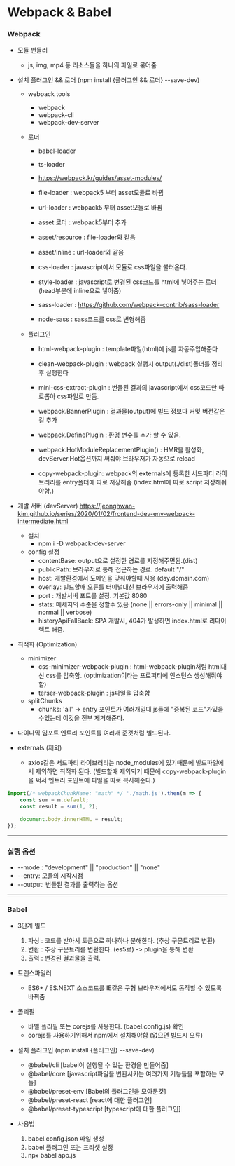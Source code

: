 # Webpack & Babel

### Webpack

-   모듈 번들러

    -   js, img, mp4 등 리소스들을 하나의 파일로 묶어줌

-   설치 플러그인 && 로더 (npm install {플러그인 && 로더} --save-dev)

    -   webpack tools

        -   webpack
        -   webpack-cli
        -   webpack-dev-server

    -   로더

        -   babel-loader
        -   ts-loader

        -   https://webpack.kr/guides/asset-modules/
        -   file-loader : webpack5 부터 asset모듈로 바뀜
        -   url-loader : webpack5 부터 asset모듈로 바뀜
        -   asset 로더 : webpack5부터 추가
        -   asset/resource : file-loader와 같음
        -   asset/inline : url-loader와 같음

        -   css-loader : javascript에서 모듈로 css파일을 불러온다.
        -   style-loader : javascript로 변경된 css코드를 html에 넣어주는 로더 (head부분에 inline으로 넣어줌)
        -   sass-loader : https://github.com/webpack-contrib/sass-loader
        -   node-sass : sass코드를 css로 변형해줌

    -   플러그인

        -   html-webpack-plugin : template파일(html)에 js를 자동주입해준다
        -   clean-webpack-plugin : webpack 실행시 output(./dist)폴더를 정리후 실행한다
        -   mini-css-extract-plugin : 번들된 결과의 javascript에서 css코드만 따로뽑아 css파일로 만듬.

        -   webpack.BannerPlugin : 결과물(output)에 빌드 정보다 커밋 버전같은걸 추가
        -   webpack.DefinePlugin : 환경 변수를 추가 할 수 있음.
        -   webpack.HotModuleReplacementPlugin() : HMR을 활성화, devServer.Hot옵션까지 써줘야 브라우저가 자동으로 reload

        -   copy-webpack-plugin: webpack의 externals에 등록한 서드파티 라이브러리를 entry폴더에 따로 저장해줌 (index.html에 따로 script 저장해줘야함.)

-   개발 서버 (devServer) https://jeonghwan-kim.github.io/series/2020/01/02/frontend-dev-env-webpack-intermediate.html

    -   설치
        -   npm i -D webpack-dev-server
    -   config 설정
        -   contentBase: output으로 설정한 경로를 지정해주면됨.(dist)
        -   publicPath: 브라우저로 통해 접근하는 경로. default "/"
        -   host: 개발환경에서 도메인을 맞춰야할때 사용 (day.domain.com)
        -   overlay: 빌드할때 오류를 터미널대신 브라우저에 출력해줌
        -   port : 개발서버 포트를 설정. 기본값 8080
        -   stats: 메세지의 수준을 정할수 있음 (none || errors-only || minimal || normal || verbose)
        -   historyApiFallBack: SPA 개발시, 404가 발생하면 index.html로 리다이렉트 해줌.

-   최적화 (Optimization)

    -   minimizer
        -   css-minimizer-webpack-plugin : html-webpack-plugin처럼 html대신 css를 압축함. (optimization이라는 프로퍼티에 인스턴스 생성해줘야함)
        -   terser-webpack-plugin : js파일을 압축함
    -   splitChunks
        -   chunks: 'all' -> entry 포인트가 여러개일때 js들에 "중복된 코드"가있을수있는데 이것을 전부 제거해준다.

-   다이나믹 임포트
    엔트리 포인트를 여러개 준것처럼 빌드된다.

-   externals (제외)
    -   axios같은 서드파티 라이브러리는 node_modules에 있기때문에 빌드파일에서 제외하면 최적화 된다. (빌드할때 제외되기 때문에 copy-webpack-plugin을 써서 엔트리 포인트에 파일을 따로 복사해준다.)

```javascript
import(/* webpackChunkName: "math" */ './math.js').then(m => {
    const sum = m.default;
    const result = sum(1, 2);

    document.body.innerHTML = result;
});
```

---

### 실행 옵션

-   --mode : "development" || "production" || "none"
-   --entry: 모듈의 시작시점
-   --output: 번들된 결과를 출력하는 옵션

---

### Babel

-   3단계 빌드

    1. 파싱 : 코드를 받아서 토큰으로 하나하나 분해한다. (추상 구문트리로 변환)
    2. 변환 : 추상 구문트리를 변환한다. (es5로) -> plugin을 통해 변환
    3. 출력 : 변경된 결과물을 출력.

-   트랜스파일러

    -   ES6+ / ES.NEXT 소스코드를 IE같은 구형 브라우저에서도 동작할 수 있도록 바꿔줌

-   폴리필

    -   바벨 폴리필 또는 corejs를 사용한다. (babel.config.js) 확인
    -   corejs를 사용하기위해서 npm에서 설치해야함 (없으면 빌드시 오류)

-   설치 플러그인 (npm install {플러그인} --save-dev)

    -   @babel/cli [babel이 실행될 수 있는 환경을 만들어줌]
    -   @babel/core [javascript파일을 변환시키는 여러가지 기능들을 포함하는 모듈]
    -   @babel/preset-env [Babel의 플러그인을 모아둔것]
    -   @babel/preset-react [react에 대한 플러그인]
    -   @babel/preset-typescript [typescript에 대한 플러그인]

-   사용법
    1.  babel.config.json 파일 생성
    2.  babel 플러그인 또는 프리셋 설정
    3.  npx babel app.js
